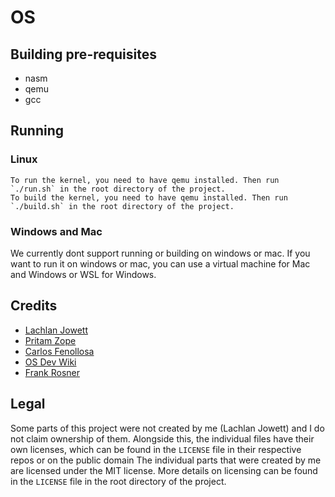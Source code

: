 # OS

## Building pre-requisites
- nasm
- qemu
- gcc

## Running

### Linux
    To run the kernel, you need to have qemu installed. Then run `./run.sh` in the root directory of the project.
    To build the kernel, you need to have qemu installed. Then run `./build.sh` in the root directory of the project.

### Windows and Mac

We currently dont support running or building on windows or mac. If you want to run it on windows or mac, you can use a virtual machine for Mac and Windows or WSL for Windows.

## Credits

- [Lachlan Jowett](https://github.com/lochyj)
- [Pritam Zope](https://www.codeproject.com/Articles/1225196/Create-Your-Own-Kernel-In-C-2)
- [Carlos Fenollosa](https://github.com/cfenollosa/os-tutorial)
- [OS Dev Wiki](https://wiki.osdev.org/Main_Page)
- [Frank Rosner](https://dev.to/frosnerd)

## Legal

Some parts of this project were not created by me (Lachlan Jowett) and I do not claim ownership of them. Alongside this, the individual files have their own licenses, which can be found in the `LICENSE` file in their respective repos or on the public domain The individual parts that were created by me are licensed under the MIT license. More details on licensing can be found in the `LICENSE` file in the root directory of the project.
